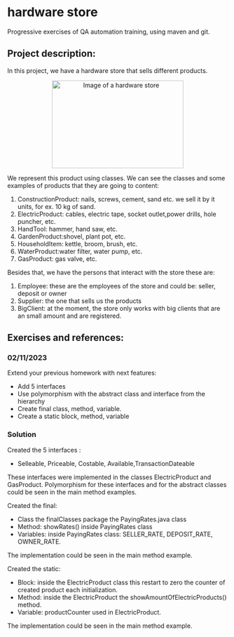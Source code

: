 # hardware store
Progressive exercises of QA automation training, using maven and git.

## Project description:
In this project, we have a hardware store that sells different products.

<p align="center">
<img src="https://t4.ftcdn.net/jpg/03/39/67/57/360_F_339675724_zKIsiEcSss6x2KOXUfHMfBrK9b0qbYCQ.jpg" alt="Image of a hardware store" width="300" height="200">
</p>

We represent this product using classes.
We can see the classes and some examples of products that they are going to content:
1. ConstructionProduct: nails, screws, cement, sand etc. we sell it by it units, for ex.
   10 kg of sand.
2. ElectricProduct: cables, electric tape, socket outlet,power drills, hole puncher, etc.
3. HandTool: hammer, hand saw, etc.
4. GardenProduct:shovel, plant pot, etc.
5. HouseholdItem: kettle, broom, brush, etc.
6. WaterProduct:water filter, water pump, etc.
7. GasProduct: gas valve, etc.

Besides that, we have the persons that interact with the store these are:
1. Employee: these are the employees of the store and could be: seller, deposit or owner
2. Supplier: the one that sells us the products
3. BigClient: at the moment, the store only works with big clients that are an small amount and are registered.

## Exercises and references:

### 02/11/2023

Extend your previous homework with next features:
* Add 5 interfaces
* Use polymorphism with the abstract class and interface from the hierarchy
* Create final class, method, variable.
* Create a static block, method, variable

### Solution
Created the 5 interfaces :
* Selleable, Priceable, Costable, Available,TransactionDateable

These interfaces were implemented in the classes ElectricProduct and GasProduct.
Polymorphism for these interfaces and for the abstract classes could be seen in the main method examples.

Created the final:
* Class the finalClasses package the PayingRates.java class
* Method: showRates() inside PayingRates class
* Variables: inside PayingRates class: SELLER_RATE, DEPOSIT_RATE, OWNER_RATE.

The implementation could be seen in the main method example.

Created the static:
* Block: inside the ElectricProduct class this restart to zero the counter of created product each initialization.
* Method: inside the ElectricProduct the showAmountOfElectricProducts() method.
* Variable: productCounter used in ElectricProduct.

The implementation could be seen in the main method example.
